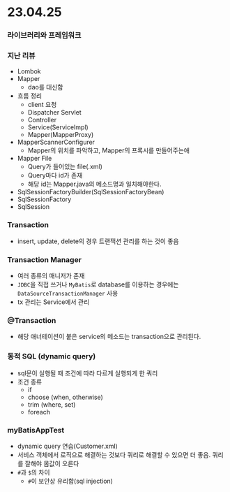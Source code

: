 # 23.04.25
### 라이브러리와 프레임워크
### 지난 리뷰
- Lombok
- Mapper
  - dao를 대신함
- 흐름 정리
  - client 요청
  - Dispatcher Servlet
  - Controller
  - Service(ServiceImpl)
  - Mapper(MapperProxy)
- MapperScannerConfigurer
  - Mapper의 위치를 파악하고, Mapper의 프록시를 만들어주는애
- Mapper File
  - Query가 들어있는 file(.xml)
  - Query마다 id가 존재
  - 해당 id는 Mapper.java의 메소드명과 일치해야한다.
- SqlSessionFactoryBuilder(SqlSessionFactoryBean)
- SqlSessionFactory
- SqlSession
### Transaction 
- insert, update, delete의 경우 트랜잭션 관리를 하는 것이 좋음
### Transaction Manager
- 여러 종류의 매니저가 존재
- `JDBC`을 직접 쓰거나 `MyBatis`로 database를 이용하는 경우에는 `DataSourceTransactionManager` 사용
- tx 관리는 Service에서 관리
### @Transaction
- 해당 애너테이션이 붙은 service의 메소드는 transaction으로 관리된다.
### 동적 SQL (dynamic query)
- sql문이 실행될 때 조건에 따라 다르게 실행되게 한 쿼리
- 조건 종류
  - if
  - choose (when, otherwise)
  - trim (where, set)
  - foreach
### myBatisAppTest
- dynamic query 연습(Customer.xml)
- 서비스 객체에서 로직으로 해결하는 것보다 쿼리로 해결할 수 있으면 더 좋음. 쿼리를 잘해야 몸값이 오른다
- `#`과 `$`의 차이
  - `#`이 보안상 유리함(sql injection)